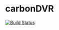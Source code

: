 # carbonDVR
[![Build Status](https://travis-ci.org/carbonDVR/carbonDVR.svg?branch=master)](https://travis-ci.org/carbonDVR/carbonDVR)

